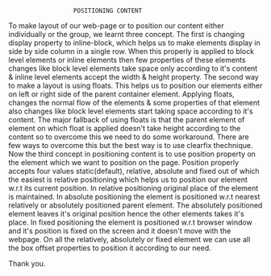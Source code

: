                       POSITIONING CONTENT

To make layout of our web-page or to position our content either individually
or the group,  we learnt three concept. The first is changing display property
to inline-block, which helps us to make elements display in side by side column
in a single row. When this properly is applied to block level elements or inline
elements then few properties of these elements changes like block level elements 
take space only according to it's content & inline level elements accept the width
& height property.
                                 The second way to make a layout is using floats.
This helps us to position our elements either on left or right side of the parent
container element. Applying floats, changes the normal flow of the elements & some 
properties of that element also changes like block level elements start taking space
according to it's content. The major fallback of using floats is that the parent element
of element on which float is applied doesn't take height according to the content
so to overcome this we need to do some workaround. There are few ways to overcome this but
the best way is to use clearfix thechnique.
                                Now the third concept in positioning content is to 
use position property on the element which we want to position on the page. Position
properly accepts four values static(default), relative, absolute and fixed out of 
which the easiest is relative positioning which helps us to position our element 
w.r.t its current position. In relative positioning original place of the element is maintained.
In absolute positioning the element is positioned w.r.t nearest relatively or absolutely
positioned parent element. The absolutely positioned element leaves it's original position
hence the other elements takes it's place. In fixed positioning the element is positioned
w.r.t browser window and it's position is fixed on the screen and it doesn't move with
the webpage. On all the relatively, absolutely or fixed element we can use all the box
offset properties to position it according to our need.

 Thank you.